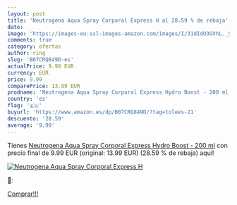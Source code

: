 ```yaml
---
layout: post
title: 'Neutrogena Aqua Spray Corporal Express H al 28.59 % de rebaja'
date: 
image: 'https://images-eu.ssl-images-amazon.com/images/I/31dIdO3GVhL._SL200_.jpg'
comments: true
category: ofertas
author: ring
slug: 'B07CRQ849D-es'
actualPrice: 9.99 EUR
currency: EUR
price: 9.99
comparePrice: 13.99 EUR
prodname: 'Neutrogena Aqua Spray Corporal Express Hydro Boost - 200 ml'
country: 'es'
flag: '🇪🇸'
buyurl: 'https://www.amazon.es/dp/B07CRQ849D/?tag=tolees-21'
descuento: '28.59'
average: '9.99'
---
```


Tienes [Neutrogena Aqua Spray Corporal Express Hydro Boost - 200 ml](https://www.amazon.es/dp/B07CRQ849D/?tag=tolees-21) con precio final de  9.99 EUR (original: 13.99 EUR) (28.59 %  de rebaja) aqui!

[![Neutrogena Aqua Spray Corporal Express H](https://images-eu.ssl-images-amazon.com/images/I/31dIdO3GVhL._SL200_.jpg)](https://www.amazon.es/dp/B07CRQ849D/?tag=tolees-21)

🔎:


[Comprar!!!](https://www.amazon.es/dp/B07CRQ849D/?tag=tolees-21)
